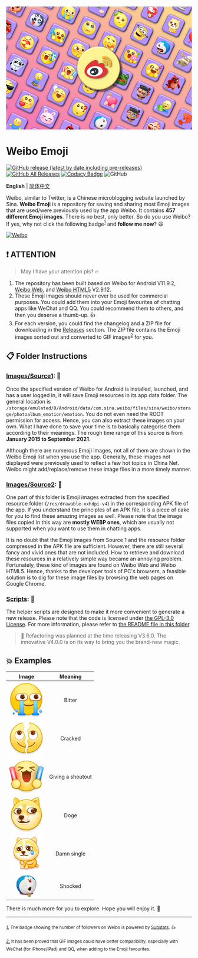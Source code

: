 ![banner.png](./banner.png)

# Weibo Emoji

[![GitHub release (latest by date including pre-releases)](https://img.shields.io/github/v/release/ArvinZJC/WeiboEmoji?include_prereleases)](../../releases)
[![GitHub All Releases](https://img.shields.io/github/downloads/ArvinZJC/WeiboEmoji/total)](../../releases)
[![Codacy Badge](https://app.codacy.com/project/badge/Grade/fa57831c35a64a3d819b15255125d98b)](https://www.codacy.com/gh/ArvinZJC/WeiboEmoji/dashboard?utm_source=github.com&utm_medium=referral&utm_content=ArvinZJC/WeiboEmoji&utm_campaign=Badge_Grade)
![GitHub](https://img.shields.io/github/license/ArvinZJC/WeiboEmoji)

**English** | [简体中文](./README-zhCN.md)

Weibo, similar to Twitter, is a Chinese microblogging website launched by Sina. **Weibo Emoji** is a repository for saving and sharing most Emoji images that are used/were previously used by the app Weibo. It contains **457 different Emoji images**. There is no best, only better. So do you use Weibo? If yes, why not click the following badge<sup id="source1">[1](#footnote1)</sup> and **follow me now**? 😆

[![Weibo](https://img.shields.io/badge/dynamic/json?url=https%3A%2F%2Fapi.swo.moe%2Fstats%2Fweibo%2F3218812301&query=count&color=282c34&label=Weibo&labelColor=e6162d&logo=sina-weibo&suffix=+followers&cacheSeconds=3600)](https://weibo.com/3218812301)

## ❗ ATTENTION

> May I have your attention pls? 🔥

1. The repository has been built based on Weibo for Android V11.9.2, [Weibo Web](https://weibo.com/), and [Weibo HTML5](https://m.weibo.cn/) V2.9.12.
2. These Emoji images should never ever be used for commercial purposes. You could add them into your Emoji favourites of chatting apps like WeChat and QQ. You could recommend them to others, and then you deserve a thumb-up. 👍
3. For each version, you could find the changelog and a ZIP file for downloading in the [Releases](../../releases) section. The ZIP file contains the Emoji images sorted out and converted to GIF images<sup id="source2">[2](#footnote2)</sup> for you.

## 📋 Folder Instructions

### [Images/Source1](./Images/Source1): 🙌

Once the specified version of Weibo for Android is installed, launched, and has a user logged in, it will save Emoji resources in its app data folder. The general location is `/storage/emulated/0/Android/data/com.sina.weibo/files/sina/weibo/storage/photoalbum_emotion/emotion`. You do not even need the ROOT permission for access. Hence, you can also extract these images on your own. What I have done to save your time is to basically categorise them according to their meanings. The rough time range of this source is from **January 2015 to September 2021**.

Although there are numerous Emoji images, not all of them are shown in the Weibo Emoji list when you use the app. Generally, these images not displayed were previously used to reflect a few hot topics in China Net. Weibo might add/replace/remove these image files in a more timely manner.

### [Images/Source2](./Images/Source2): 🧐

One part of this folder is Emoji images extracted from the specified resource folder (`/res/drawable-xxhdpi-v4`) in the corresponding APK file of the app. If you understand the principles of an APK file, it is a piece of cake for you to find these amazing images as well. Please note that the image files copied in this way are **mostly WEBP ones**, which are usually not supported when you want to use them in chatting apps.

It is no doubt that the Emoji images from Source 1 and the resource folder compressed in the APK file are sufficient. However, there are still several fancy and vivid ones that are not included. How to retrieve and download these resources in a relatively simple way became an annoying problem. Fortunately, these kind of images are found on Weibo Web and Weibo HTML5. Hence, thanks to the developer tools of PC's browsers, a feasible solution is to dig for these image files by browsing the web pages on Google Chrome.

### [Scripts](./Scripts): 🚀

The helper scripts are designed to make it more convenient to generate a new release. Please note that the code is licensed under [the GPL-3.0 License](./LICENSE). For more information, please refer to [the README file in this folder](./Scripts/README.md).

> 📢 Refactoring was planned at the time releasing V3.6.0. The innovative V4.0.0 is on its way to bring you the brand-new magic.

## 💥 Examples

|                                       Image                                       |      Meaning      |
| :-------------------------------------------------------------------------------: | :---------------: |
|   ![2021_bitter_mobile.png](./Images/Source1/微博“黄脸”/2021_bitter_mobile.png)   |      Bitter       |
| ![202011_liekai_mobile.png](./Images/Source1/微博“黄脸”/202011_liekai_mobile.png) |      Cracked      |
|  ![moren_dacall_mobile.png](./Images/Source1/微博“黄脸”/moren_dacall_mobile.png)  | Giving a shoutout |
|     ![2018_doge_mobile.png](./Images/Source1/微博“黄脸”/2018_doge_mobile.png)     |       Doge        |
|  ![2021_alongdog_org.png](./Images/Source1/两大虐狗节/2021_alongdog_mobile.png)   |    Damn single    |
|    ![dorachijing_mobile.png](./Images/Source1/哆啦A梦/dorachijing_mobile.png)     |      Shocked      |

There is much more for you to explore. Hope you will enjoy it. 💖

---

<sub id="footnote1">[1.](#source1) The badge showing the number of followers on Weibo is powered by [Substats](https://github.com/spencerwooo/Substats). 👍</sub>

<sub id="footnote2">[2.](#source2) It has been proved that GIF images could have better compatibility, especially with WeChat (for iPhone/iPad) and QQ, when adding to the Emoji favourites.</sub>
